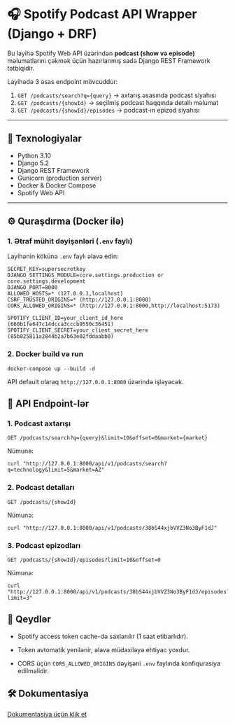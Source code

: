 # 🎧 Spotify Podcast API Wrapper (Django + DRF)

Bu layihə Spotify Web API üzərindən **podcast (show və episode)** məlumatlarını çəkmək üçün hazırlanmış sadə Django REST Framework tətbiqidir.  

Layihədə 3 əsas endpoint mövcuddur:

1. `GET /podcasts/search?q={query}` → axtarış əsasında podcast siyahısı  
2. `GET /podcasts/{showId}` → seçilmiş podcast haqqında detallı məlumat  
3. `GET /podcasts/{showId}/episodes` → podcast-ın epizod siyahısı  

---

## 🚀 Texnologiyalar

- Python 3.10  
- Django 5.2  
- Django REST Framework  
- Gunicorn (production server)  
- Docker & Docker Compose  
- Spotify Web API  

---

## ⚙️ Quraşdırma (Docker ilə)

### 1. Ətraf mühit dəyişənləri (`.env` faylı)

Layihənin kökünə `.env` faylı əlavə edin:

```env
SECRET_KEY=supersecretkey
DJANGO_SETTINGS_MODULE=core.settings.production or core.settings.development
DJANGO_PORT=8000
ALLOWED_HOSTS=* (127.0.0.1,localhost)
CSRF_TRUSTED_ORIGINS=* (http://127.0.0.1:8000)
CORS_ALLOWED_ORIGINS=* (http://127.0.0.1:8000,http://localhost:5173)

SPOTIFY_CLIENT_ID=your_client_id_here (660b1fe647c14dcca3cccb9550c36451)
SPOTIFY_CLIENT_SECRET=your_client_secret_here (85b825811a2844b2a7b63e02fddaabb0)
```

### 2. Docker build və run

```env
docker-compose up --build -d
```

API default olaraq ```http://127.0.0.1:8000``` üzərində işləyəcək.


## 📡 API Endpoint-lər

### 1. Podcast axtarışı
```env
GET /podcasts/search?q={query}&limit=10&offset=0&market={market}
```
Nümunə:
```env
curl "http://127.0.0.1:8000/api/v1/podcasts/search?q=technology&limit=5&market=AZ"
```

### 2. Podcast detalları
```env
GET /podcasts/{showId}
```
Nümunə:
```env
curl "http://127.0.0.1:8000/api/v1/podcasts/38bS44xjbVVZ3No3ByF1dJ"
```

### 3. Podcast epizodları
```env
GET /podcasts/{showId}/episodes?limit=10&offset=0
```
Nümunə:
```env
curl "http://127.0.0.1:8000/api/v1/podcasts/38bS44xjbVVZ3No3ByF1dJ/episodes?limit=3"
```

## 📌 Qeydlər

- Spotify access token cache-də saxlanılır (1 saat etibarlıdır).

- Token avtomatik yenilənir, əlavə müdaxiləyə ehtiyac yoxdur.

- CORS üçün ```CORS_ALLOWED_ORIGINS``` dəyişəni ```.env``` faylında konfiqurasiya edilməlidir.


## 🛠️ Dokumentasiya

[Dokumentasiya üçün klik et](https://documenter.getpostman.com/view/26221248/2sB3BKF8Yf)